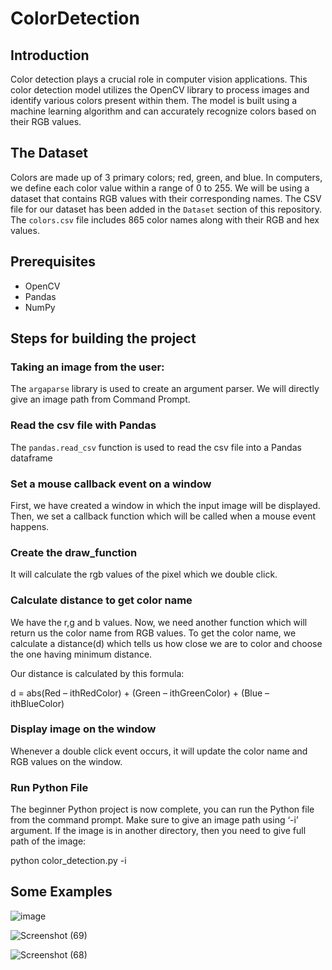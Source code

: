# ColorDetection

## Introduction

Color detection plays a crucial role in computer vision applications. This color detection model utilizes the OpenCV library to process images and identify various colors present within them. The model is built using a machine learning algorithm and can accurately recognize colors based on their RGB values.


## The Dataset

Colors are made up of 3 primary colors; red, green, and blue. In computers, we define each color value within a range of 0 to 255. We will be using a dataset that contains RGB values with their corresponding names. The CSV file for our dataset has been added in the `Dataset` section of this repository. The `colors.csv` file includes 865 color names along with their RGB and hex values.


## Prerequisites

* OpenCV
* Pandas
* NumPy


## Steps for building the project

### Taking an image from the user: 
The `argaparse` library is used to create an argument parser. We will directly give an image path from Command Prompt.

### Read the csv file with Pandas
The `pandas.read_csv` function is used to read the csv file into a Pandas dataframe

### Set a mouse callback event on a window
First, we have created a window in which the input image will be displayed. Then, we set a callback function which will be called when a mouse event happens.

### Create the draw_function
It will calculate the rgb values of the pixel which we double click.

### Calculate distance to get color name
We have the r,g and b values. Now, we need another function which will return us the color name from RGB values. To get the color name, we calculate a distance(d) which tells us how close we are to color and choose the one having minimum distance.
  
Our distance is calculated by this formula:
  
d = abs(Red – ithRedColor) + (Green – ithGreenColor) + (Blue – ithBlueColor)

### Display image on the window
Whenever a double click event occurs, it will update the color name and RGB values on the window.

### Run Python File
The beginner Python project is now complete, you can run the Python file from the command prompt. Make sure to give an image path using ‘-i’ argument. If the image is in another directory, then you need to give full path of the image:

python color_detection.py -i <add your image path here>


## Some Examples

![image](https://github.com/suryanshsrics/ColorDetection/assets/118303765/8f6b6925-d6d0-4675-ad88-f9928a92b6a9)



![Screenshot (69)](https://github.com/suryanshsrics/ColorDetection/assets/118303765/87d3e0e8-e26d-44f1-9ceb-185289427880)




![Screenshot (68)](https://github.com/suryanshsrics/ColorDetection/assets/118303765/aacb9b90-9d41-40c7-a752-6275e445a550)

